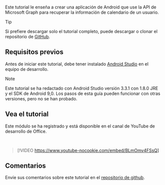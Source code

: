 <!-- markdownlint-disable MD002 MD041 -->

Este tutorial le enseña a crear una aplicación de Android que use la API de Microsoft Graph para recuperar la información de calendario de un usuario.

> [!TIP]
> Si prefiere descargar solo el tutorial completo, puede descargar o clonar el repositorio de [GitHub](https://github.com/microsoftgraph/msgraph-training-android).

## <a name="prerequisites"></a>Requisitos previos

Antes de iniciar este tutorial, debe tener instalado [Android Studio](https://developer.android.com/studio/) en el equipo de desarrollo.

> [!NOTE]
> Este tutorial se ha redactado con Android Studio versión 3.3.1 con 1.8.0 JRE y el SDK de Android 9,0. Los pasos de esta guía pueden funcionar con otras versiones, pero no se han probado.

## <a name="watch-the-tutorial"></a>Vea el tutorial

Este módulo se ha registrado y está disponible en el canal de YouTube de desarrollo de Office.

<!-- markdownlint-disable MD033 MD034 -->
<br/>

> [!VIDEO https://www.youtube-nocookie.com/embed/BLmOmv4FSsQ]
<!-- markdownlint-enable MD033 MD034 -->

## <a name="feedback"></a>Comentarios

Envíe sus comentarios sobre este tutorial en el [repositorio de github](https://github.com/microsoftgraph/msgraph-training-android).
